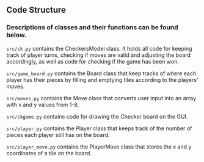 ## Code Structure

### Descriptions of classes and their functions can be found below.

```src/ck.py``` contains the CheckersModel class. It holds all code for keeping track of player turns, checking if moves are valid and adjusting the board accordingly, as well as code for checking if the game has been won.

```src/game_board.py``` contains the Board class that keep tracks of where each player has their pieces by filling and emptying tiles according to the players' moves.

```src/moves.py```  contains the Move class that converts user input into an array with x and y values from 1-8.

```src/ckgame.py``` contains code for drawing the Checker board on the GUI.

```src/player.py``` contains the Player class that keeps track of the number of pieces each player still has on the board.

```src/player_move.py``` contains the PlayerMove class that stores the x and y coordinates of a tile on the board.
